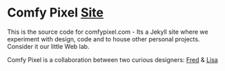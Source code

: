Comfy Pixel [Site](http://comfypixel.com)
===========================

This is the source code for comfypixel.com - Its a Jekyll site where we experiment with design, code and to house other personal projects. Consider it our little Web lab.

Comfy Pixel is a collaboration between two curious designers: [Fred](http://fredmaya.com) & [Lisa](http://lisamaya.com)

